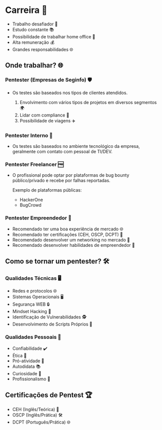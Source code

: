 # Carreira 🚀

- Trabalho desafiador 💼
- Estudo constante 📚
- Possibilidade de trabalhar home office 🏡
- Alta remuneração 💰
- Grandes responsabilidades 🌐

## Onde trabalhar? 🌐

### Pentester (Empresas de Seginfo) 🛡️

- Os testes são baseados nos tipos de clientes atendidos.
  
  1. Envolvimento com vários tipos de projetos em diversos segmentos 🌍
  2. Lidar com compliance 📜
  3. Possibilidade de viagens ✈️

### Pentester Interno 🏢

- Os testes são baseados no ambiente tecnológico da empresa, geralmente com contato com pessoal de TI/DEV. 

### Pentester Freelancer 🆓

- O profissional pode optar por plataformas de bug bounty público/privado e recebe por falhas reportadas.
  
  Exemplo de plataformas públicas:
  
  - HackerOne
  - BugCrowd

### Pentester Empreendedor 🚀

- Recomendado ter uma boa experiência de mercado 🌐
- Recomendado ter certificações (CEH, OSCP, DCPT) 📜
- Recomendado desenvolver um networking no mercado 🤝
- Recomendado desenvolver habilidades de empreendedor 🚀

## Como se tornar um pentester? 🛠️

### Qualidades Técnicas 🖥️

- Redes e protocolos 🌐
- Sistemas Operacionais 🖥️
- Segurança WEB 🔒
- Mindset Hacking 🤖
- Identificação de Vulnerabilidades 🕵️
- Desenvolvimento de Scripts Próprios 📜

### Qualidades Pessoais 🌟

- Confiabilidade ✔️
- Ética 🤝
- Pró-atividade 🚀
- Autodidata 📚
- Curiosidade 🧐
- Profissionalismo 💼

## Certificações de Pentest 🏆

- CEH (Inglês/Teórica) 📜
- OSCP (Inglês/Prática) 🛠️
- DCPT (Português/Prática) 🌐
